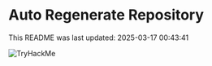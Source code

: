 # Auto Regenerate Repository

This README was last updated: 2025-03-17 00:43:41

 ![TryHackMe](https://tryhackme.com/badge/533634)